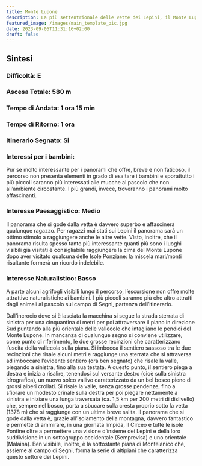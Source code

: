 ```yaml
---
title: Monte Lupone
description: La più settentrionale delle vette dei Lepini, il Monte Lupone (1378 m), è una cima isolata e boscosa che offre uno splendido panorama sul mare e sulla catena dei Lepini. Facilmente raggiungibile con una breve escursione dal campo di Segni è la meta ideale per una breve passeggiata autunnale o invernale.
featured_image: /images/main_template_pic.jpg
date: 2023-09-05T11:31:16+02:00
draft: false
---
```



## Sintesi
### Difficoltà: E
### Ascesa Totale: 580 m
### Tempo di Andata: 1 ora 15 min
### Tempo di Ritorno: 1 ora
### Itinerario Segnato: Si
### Interessi per i bambini:
 Pur se molto interessante per i panorami che offre, breve e non faticoso, il percorso non presenta elementi in grado di esaltare i bambini e sporattutto i più piccoli saranno più interessati alle mucche al pascolo che non all’ambiente circostante. I più grandi, invece, troveranno i panorami molto affascinanti.
### Interesse Paesaggistico: Medio
Il panorama che si gode dalla vetta è davvero superbo e affascinerà qualunque ragazzo. Per ragazzi mai stati sui Lepini il panorama sarà un ottimo stimolo a raggiungere anche le altre vette. Visto, inoltre, che il panorama risulta spesso tanto più interessante quanti più sono i luoghi visibili già visitati è consigliabile raggiungere la cima del Monte Lupone dopo aver visitato qualcuna delle Isole Ponziane: la miscela mari/monti risultante formerà un ricordo indelebile.

### Interesse Naturalistico: Basso
A parte alcuni agrifogli visibili lungo il percorso, l’escursione non offre molte attrattive naturalistiche ai bambini. I più piccoli saranno più che altro attratti dagli animali al pascolo sul campo di Segni, partenza dell’itinerario.

Dall’incrocio dove si è lasciata la macchina si segue la strada sterrata di sinistra per una cinquantina di metri per poi attraversare il piano in direzione Sud puntando alla più orientale delle vallecole che intagliano le pendici del Monte Lupone. In mancanza di qualunque segno si conviene utilizzare, come punto di riferimento, le due grosse recinzioni che caratterizzano l’uscita della vallecola sulla piana.
Si imbocca il sentiero sassoso tra le due recinzioni che risale alcuni metri e raggiunge una sterrata che si attraversa ad imboccare l’evidente sentiero (ora ben segnato) che risale la valle, piegando a sinistra, fino alla sua testata.
A questo punto, il sentiero piega a destra e inizia a risalire, tenendosi sul versante destro (cioè sulla sinistra idrografica), un nuovo solco vallivo caratterizzato da un bel bosco pieno di grossi alberi crollati. Si risale la valle, senza grosse pendenze, fino a sfiorare un modesto crinale sulla destra per poi piegare nettamente a sinistra e iniziare una lunga traversata (ca. 1,5 km per 200 metri di dislivello) che, sempre nel  bosco, porta a sbucare sulla cresta proprio sotto la vetta (1378 m) che si raggiunge con un ultima breve salita.
Il panorama che si gode dalla vetta è, grazie all’isolamento della montagna, davvero fantastico e permette di ammirare, in una giornata limpida, Il Circeo e tutte le isole Pontine oltre a permettere una visione d’insieme dei Lepini e della loro suddivisione in un sottogruppo occidentale (Semprevisa) e uno orientale (Malaina).
Ben visibile, inoltre, è la sottostante piana di Montelanico che, assieme al campo di Segni, forma la serie di altipiani che caratterizza questo settore dei Lepini.



